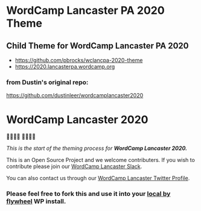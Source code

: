 # WordCamp Lancaster PA 2020 Theme

## Child Theme for WordCamp Lancaster PA 2020

* https://github.com/pbrocks/wclancpa-2020-theme
* https://2020.lancasterpa.wordcamp.org


### from Dustin's original repo:

https://github.com/dustinleer/wordcamplancaster2020

# WordCamp Lancaster 2020

👨‍💻👩‍💻
🎉🎉🎉🎉

_This is the start of the theming process for_ **_WordCamp Lancaster 2020._**

This is an Open Source Project and we welcome contributers. If you wish to contribute please join our [WordCamp Lancaster Slack](https://join.slack.com/t/wclancaster/shared_invite/enQtNTc1NjMxMjQ4MTY2LTlkY2JlMjFkNzdjNDcyMDRkMTZmYWU4MDIwMDhkOTJhZWFkMWU0NzEzNmY3ZGU4MzhmMDlhYjA4MmQ1MWU0ZmM).

You can also contact us through our [WordCamp Lancaster Twitter Profile](https://twitter.com/WordCampLanc?s=17).

### Please feel free to fork this and use it into your [local by flywheel](https://localbyflywheel.com/) WP install.
